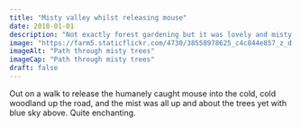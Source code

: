 ```yaml
---
title: "Misty valley whilst releasing mouse"
date: 2018-01-01
description: "Not exactly forest gardening but it was lovely and misty this morning in the hills where I released the mouse"
image: "https://farm5.staticflickr.com/4730/38558978625_c4c844e857_z_d.jpg"
imageAlt: "Path through misty trees"
imageCap: "Path through misty trees"
draft: false
---
```


Out on a walk to release the humanely caught mouse into the cold, cold woodland up the road, and the mist was all up and about the trees yet with blue sky above. Quite enchanting.
